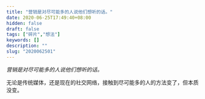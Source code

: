 ```yaml
---
title: "营销是对尽可能多的人说他们想听的话。"
date: 2020-06-25T17:49:40+08:00
hidden: false
draft: false
tags: ["碎片","想法"]
keywords: []
description: ""
slug: "2020062501"
---
```

*营销是对尽可能多的人说他们想听的话。*

无论是传统媒体，还是现在的社交网络，接触到尽可能多的人的方法变了，但本质没变。

<!--more-->